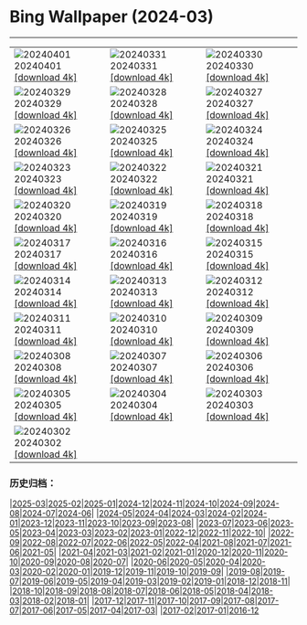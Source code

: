 # Bing Wallpaper (2024-03)
**************

<table><tr><td><img class="wallpaper" src="https://www.bing.com/th?id=OHR.PalazzoFarnese_IT-IT8737632028_1920x1080.jpg" alt="20240401"> 20240401 <a href="https://www.bing.com/th?id=OHR.PalazzoFarnese_IT-IT8737632028_UHD.jpg">[download 4k]</a></td><td><img class="wallpaper" src="https://www.bing.com/th?id=OHR.HungarianEggs_IT-IT8993577928_1920x1080.jpg" alt="20240331"> 20240331 <a href="https://www.bing.com/th?id=OHR.HungarianEggs_IT-IT8993577928_UHD.jpg">[download 4k]</a></td><td><img class="wallpaper" src="https://www.bing.com/th?id=OHR.SleepySloth_IT-IT7892909153_1920x1080.jpg" alt="20240330"> 20240330 <a href="https://www.bing.com/th?id=OHR.SleepySloth_IT-IT7892909153_UHD.jpg">[download 4k]</a></td></tr><tr><td><img class="wallpaper" src="https://www.bing.com/th?id=OHR.SouthStackLight_IT-IT5123694912_1920x1080.jpg" alt="20240329"> 20240329 <a href="https://www.bing.com/th?id=OHR.SouthStackLight_IT-IT5123694912_UHD.jpg">[download 4k]</a></td><td><img class="wallpaper" src="https://www.bing.com/th?id=OHR.ShanghaiBlossoms_IT-IT7775972818_1920x1080.jpg" alt="20240328"> 20240328 <a href="https://www.bing.com/th?id=OHR.ShanghaiBlossoms_IT-IT7775972818_UHD.jpg">[download 4k]</a></td><td><img class="wallpaper" src="https://www.bing.com/th?id=OHR.TeatroColon_IT-IT6266704589_1920x1080.jpg" alt="20240327"> 20240327 <a href="https://www.bing.com/th?id=OHR.TeatroColon_IT-IT6266704589_UHD.jpg">[download 4k]</a></td></tr><tr><td><img class="wallpaper" src="https://www.bing.com/th?id=OHR.Milanbusinesscenter_IT-IT6797515629_1920x1080.jpg" alt="20240326"> 20240326 <a href="https://www.bing.com/th?id=OHR.Milanbusinesscenter_IT-IT6797515629_UHD.jpg">[download 4k]</a></td><td><img class="wallpaper" src="https://www.bing.com/th?id=OHR.ColorfulHoli_IT-IT7690011331_1920x1080.jpg" alt="20240325"> 20240325 <a href="https://www.bing.com/th?id=OHR.ColorfulHoli_IT-IT7690011331_UHD.jpg">[download 4k]</a></td><td><img class="wallpaper" src="https://www.bing.com/th?id=OHR.WhiteEyes_IT-IT2367465138_1920x1080.jpg" alt="20240324"> 20240324 <a href="https://www.bing.com/th?id=OHR.WhiteEyes_IT-IT2367465138_UHD.jpg">[download 4k]</a></td></tr><tr><td><img class="wallpaper" src="https://www.bing.com/th?id=OHR.AmazonClouds_IT-IT1860560546_1920x1080.jpg" alt="20240323"> 20240323 <a href="https://www.bing.com/th?id=OHR.AmazonClouds_IT-IT1860560546_UHD.jpg">[download 4k]</a></td><td><img class="wallpaper" src="https://www.bing.com/th?id=OHR.WaikatoWater_IT-IT0972621598_1920x1080.jpg" alt="20240322"> 20240322 <a href="https://www.bing.com/th?id=OHR.WaikatoWater_IT-IT0972621598_UHD.jpg">[download 4k]</a></td><td><img class="wallpaper" src="https://www.bing.com/th?id=OHR.BwindiNationalForest_IT-IT7927335166_1920x1080.jpg" alt="20240321"> 20240321 <a href="https://www.bing.com/th?id=OHR.BwindiNationalForest_IT-IT7927335166_UHD.jpg">[download 4k]</a></td></tr><tr><td><img class="wallpaper" src="https://www.bing.com/th?id=OHR.SpringCaveDale_IT-IT3874246493_1920x1080.jpg" alt="20240320"> 20240320 <a href="https://www.bing.com/th?id=OHR.SpringCaveDale_IT-IT3874246493_UHD.jpg">[download 4k]</a></td><td><img class="wallpaper" src="https://www.bing.com/th?id=OHR.RedFox_IT-IT0563708572_1920x1080.jpg" alt="20240319"> 20240319 <a href="https://www.bing.com/th?id=OHR.RedFox_IT-IT0563708572_UHD.jpg">[download 4k]</a></td><td><img class="wallpaper" src="https://www.bing.com/th?id=OHR.ElephantRock_IT-IT7160275980_1920x1080.jpg" alt="20240318"> 20240318 <a href="https://www.bing.com/th?id=OHR.ElephantRock_IT-IT7160275980_UHD.jpg">[download 4k]</a></td></tr><tr><td><img class="wallpaper" src="https://www.bing.com/th?id=OHR.AltaredellaPatria_IT-IT8301062240_1920x1080.jpg" alt="20240317"> 20240317 <a href="https://www.bing.com/th?id=OHR.AltaredellaPatria_IT-IT8301062240_UHD.jpg">[download 4k]</a></td><td><img class="wallpaper" src="https://www.bing.com/th?id=OHR.BambooPanda_IT-IT5188324890_1920x1080.jpg" alt="20240316"> 20240316 <a href="https://www.bing.com/th?id=OHR.BambooPanda_IT-IT5188324890_UHD.jpg">[download 4k]</a></td><td><img class="wallpaper" src="https://www.bing.com/th?id=OHR.AnzaBorregoBloom_IT-IT1728403447_1920x1080.jpg" alt="20240315"> 20240315 <a href="https://www.bing.com/th?id=OHR.AnzaBorregoBloom_IT-IT1728403447_UHD.jpg">[download 4k]</a></td></tr><tr><td><img class="wallpaper" src="https://www.bing.com/th?id=OHR.AyutthayaTree_IT-IT4581996265_1920x1080.jpg" alt="20240314"> 20240314 <a href="https://www.bing.com/th?id=OHR.AyutthayaTree_IT-IT4581996265_UHD.jpg">[download 4k]</a></td><td><img class="wallpaper" src="https://www.bing.com/th?id=OHR.MagadiFlamingos_IT-IT3571024430_1920x1080.jpg" alt="20240313"> 20240313 <a href="https://www.bing.com/th?id=OHR.MagadiFlamingos_IT-IT3571024430_UHD.jpg">[download 4k]</a></td><td><img class="wallpaper" src="https://www.bing.com/th?id=OHR.BryceSnow_IT-IT2944842663_1920x1080.jpg" alt="20240312"> 20240312 <a href="https://www.bing.com/th?id=OHR.BryceSnow_IT-IT2944842663_UHD.jpg">[download 4k]</a></td></tr><tr><td><img class="wallpaper" src="https://www.bing.com/th?id=OHR.SleepyKoala_IT-IT1648374764_1920x1080.jpg" alt="20240311"> 20240311 <a href="https://www.bing.com/th?id=OHR.SleepyKoala_IT-IT1648374764_UHD.jpg">[download 4k]</a></td><td><img class="wallpaper" src="https://www.bing.com/th?id=OHR.BeaumontClock_IT-IT6612904601_1920x1080.jpg" alt="20240310"> 20240310 <a href="https://www.bing.com/th?id=OHR.BeaumontClock_IT-IT6612904601_UHD.jpg">[download 4k]</a></td><td><img class="wallpaper" src="https://www.bing.com/th?id=OHR.BistiBlue_IT-IT0491354330_1920x1080.jpg" alt="20240309"> 20240309 <a href="https://www.bing.com/th?id=OHR.BistiBlue_IT-IT0491354330_UHD.jpg">[download 4k]</a></td></tr><tr><td><img class="wallpaper" src="https://www.bing.com/th?id=OHR.TateLightUp_IT-IT9961329902_1920x1080.jpg" alt="20240308"> 20240308 <a href="https://www.bing.com/th?id=OHR.TateLightUp_IT-IT9961329902_UHD.jpg">[download 4k]</a></td><td><img class="wallpaper" src="https://www.bing.com/th?id=OHR.TarragonaSpain_IT-IT1704210976_1920x1080.jpg" alt="20240307"> 20240307 <a href="https://www.bing.com/th?id=OHR.TarragonaSpain_IT-IT1704210976_UHD.jpg">[download 4k]</a></td><td><img class="wallpaper" src="https://www.bing.com/th?id=OHR.WahclellaFalls_IT-IT1579861571_1920x1080.jpg" alt="20240306"> 20240306 <a href="https://www.bing.com/th?id=OHR.WahclellaFalls_IT-IT1579861571_UHD.jpg">[download 4k]</a></td></tr><tr><td><img class="wallpaper" src="https://www.bing.com/th?id=OHR.BangkokCircle_IT-IT8552577608_1920x1080.jpg" alt="20240305"> 20240305 <a href="https://www.bing.com/th?id=OHR.BangkokCircle_IT-IT8552577608_UHD.jpg">[download 4k]</a></td><td><img class="wallpaper" src="https://www.bing.com/th?id=OHR.ArenalCostaRica_IT-IT1610887300_1920x1080.jpg" alt="20240304"> 20240304 <a href="https://www.bing.com/th?id=OHR.ArenalCostaRica_IT-IT1610887300_UHD.jpg">[download 4k]</a></td><td><img class="wallpaper" src="https://www.bing.com/th?id=OHR.KrugerLeopard_IT-IT3868840858_1920x1080.jpg" alt="20240303"> 20240303 <a href="https://www.bing.com/th?id=OHR.KrugerLeopard_IT-IT3868840858_UHD.jpg">[download 4k]</a></td></tr><tr><td><img class="wallpaper" src="https://www.bing.com/th?id=OHR.ModicaItaly_IT-IT4926775993_1920x1080.jpg" alt="20240302"> 20240302 <a href="https://www.bing.com/th?id=OHR.ModicaItaly_IT-IT4926775993_UHD.jpg">[download 4k]</a></td><td></td><td></td></tr></table>

### 历史归档：

|[2025-03](/../2025-03/2025-03.md)|[2025-02](/../2025-02/2025-02.md)|[2025-01](/../2025-01/2025-01.md)|[2024-12](/../2024-12/2024-12.md)|[2024-11](/../2024-11/2024-11.md)|[2024-10](/../2024-10/2024-10.md)|[2024-09](/../2024-09/2024-09.md)|[2024-08](/../2024-08/2024-08.md)|[2024-07](/../2024-07/2024-07.md)|[2024-06](/../2024-06/2024-06.md)|
|[2024-05](/../2024-05/2024-05.md)|[2024-04](/../2024-04/2024-04.md)|[2024-03](/2024-03.md)|[2024-02](/../2024-02/2024-02.md)|[2024-01](/../2024-01/2024-01.md)|[2023-12](/../2023-12/2023-12.md)|[2023-11](/../2023-11/2023-11.md)|[2023-10](/../2023-10/2023-10.md)|[2023-09](/../2023-09/2023-09.md)|[2023-08](/../2023-08/2023-08.md)|
|[2023-07](/../2023-07/2023-07.md)|[2023-06](/../2023-06/2023-06.md)|[2023-05](/../2023-05/2023-05.md)|[2023-04](/../2023-04/2023-04.md)|[2023-03](/../2023-03/2023-03.md)|[2023-02](/../2023-02/2023-02.md)|[2023-01](/../2023-01/2023-01.md)|[2022-12](/../2022-12/2022-12.md)|[2022-11](/../2022-11/2022-11.md)|[2022-10](/../2022-10/2022-10.md)|
|[2022-09](/../2022-09/2022-09.md)|[2022-08](/../2022-08/2022-08.md)|[2022-07](/../2022-07/2022-07.md)|[2022-06](/../2022-06/2022-06.md)|[2022-05](/../2022-05/2022-05.md)|[2022-04](/../2022-04/2022-04.md)|[2021-08](/../2021-08/2021-08.md)|[2021-07](/../2021-07/2021-07.md)|[2021-06](/../2021-06/2021-06.md)|[2021-05](/../2021-05/2021-05.md)|
|[2021-04](/../2021-04/2021-04.md)|[2021-03](/../2021-03/2021-03.md)|[2021-02](/../2021-02/2021-02.md)|[2021-01](/../2021-01/2021-01.md)|[2020-12](/../2020-12/2020-12.md)|[2020-11](/../2020-11/2020-11.md)|[2020-10](/../2020-10/2020-10.md)|[2020-09](/../2020-09/2020-09.md)|[2020-08](/../2020-08/2020-08.md)|[2020-07](/../2020-07/2020-07.md)|
|[2020-06](/../2020-06/2020-06.md)|[2020-05](/../2020-05/2020-05.md)|[2020-04](/../2020-04/2020-04.md)|[2020-03](/../2020-03/2020-03.md)|[2020-02](/../2020-02/2020-02.md)|[2020-01](/../2020-01/2020-01.md)|[2019-12](/../2019-12/2019-12.md)|[2019-11](/../2019-11/2019-11.md)|[2019-10](/../2019-10/2019-10.md)|[2019-09](/../2019-09/2019-09.md)|
|[2019-08](/../2019-08/2019-08.md)|[2019-07](/../2019-07/2019-07.md)|[2019-06](/../2019-06/2019-06.md)|[2019-05](/../2019-05/2019-05.md)|[2019-04](/../2019-04/2019-04.md)|[2019-03](/../2019-03/2019-03.md)|[2019-02](/../2019-02/2019-02.md)|[2019-01](/../2019-01/2019-01.md)|[2018-12](/../2018-12/2018-12.md)|[2018-11](/../2018-11/2018-11.md)|
|[2018-10](/../2018-10/2018-10.md)|[2018-09](/../2018-09/2018-09.md)|[2018-08](/../2018-08/2018-08.md)|[2018-07](/../2018-07/2018-07.md)|[2018-06](/../2018-06/2018-06.md)|[2018-05](/../2018-05/2018-05.md)|[2018-04](/../2018-04/2018-04.md)|[2018-03](/../2018-03/2018-03.md)|[2018-02](/../2018-02/2018-02.md)|[2018-01](/../2018-01/2018-01.md)|
|[2017-12](/../2017-12/2017-12.md)|[2017-11](/../2017-11/2017-11.md)|[2017-10](/../2017-10/2017-10.md)|[2017-09](/../2017-09/2017-09.md)|[2017-08](/../2017-08/2017-08.md)|[2017-07](/../2017-07/2017-07.md)|[2017-06](/../2017-06/2017-06.md)|[2017-05](/../2017-05/2017-05.md)|[2017-04](/../2017-04/2017-04.md)|[2017-03](/../2017-03/2017-03.md)|
|[2017-02](/../2017-02/2017-02.md)|[2017-01](/../2017-01/2017-01.md)|[2016-12](/../2016-12/2016-12.md)